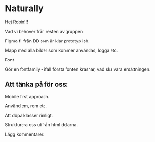 # Naturally

Hej Robin!!!

Vad vi behöver från resten av gruppen

Figma fil från DD som är klar prototyp ish.

Mapp med alla bilder som kommer användas, logga etc. 

Font

Gör en fontfamily - ifall första fonten krashar, vad ska vara ersättningen. 

Att tänka på för oss:
----------------
Mobile first approach.

Använd em, rem etc.

Att döpa klasser rimligt.

Strukturera css utifrån html delarna. 

Lägg kommentarer.








